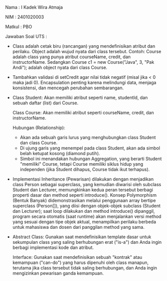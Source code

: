 Nama : I Kadek Wira Atmaja

NIM : 2401020003

Matkul : PBO

Jawaban Soal UTS :  
- Class adalah cetak biru (rancangan) yang mendefinisikan atribut dan perilaku. 
Object adalah wujud nyata dari class tersebut.
Contoh: Course adalah class yang punya atribut courseName, credit, dan instructorName. 
Sedangkan Course c1 = new Course("Java", 3, "Pak Andi"); adalah object nyata dari class Course.


- Tambahkan validasi di setCredit agar nilai tidak negatif (misal jika < 0 maka jadi 0). Encapsulation penting karena melindungi data, menjaga konsistensi, dan mencegah perubahan sembarangan.


- Class Student: Akan memiliki atribut seperti name, studentId, dan sebuah daftar (list) dari Course.

    Class Course: Akan memiliki atribut seperti courseName, credit, dan instructorName.
    
    Hubungan (Relationship):
      
  - Akan ada sebuah garis lurus yang menghubungkan class Student dan class Course.
  - Di ujung garis yang menempel pada class Student, akan ada simbol belah ketupat kosong (diamond putih).
  - Simbol ini menandakan hubungan Aggregation, yang berarti Student "memiliki" Course, tetapi Course memiliki siklus hidup yang independen (jika Student dihapus, Course tidak ikut terhapus).

- Implementasi Inheritance (Pewarisan) dilakukan dengan menjadikan class Person sebagai superclass, yang kemudian diwarisi oleh subclass Student dan Lecturer, memungkinkan kedua peran tersebut berbagi properti dasar dan method seperti introduce(). Konsep Polymorphism (Bentuk Banyak) didemonstrasikan melalui penggunaan array bertipe superclass (Person[]), yang diisi dengan objek-objek subclass (Student dan Lecturer); saat loop dilakukan dan method introduce() dipanggil, program secara otomatis (saat runtime) akan menjalankan versi method yang sesuai dengan tipe objek aktual, menampilkan perilaku berbeda untuk mahasiswa dan dosen dari panggilan method yang sama.

- Abstract Class: Gunakan saat mendefinisikan template dasar untuk sekumpulan class yang saling berhubungan erat ("is-a") dan Anda ingin berbagi implementasi kode dan atribut.

    Interface: Gunakan saat mendefinisikan sebuah "kontrak" atau kemampuan ("can-do") yang harus dipenuhi oleh class manapun, terutama jika class tersebut tidak saling berhubungan, dan Anda ingin mengizinkan pewarisan ganda kemampuan.